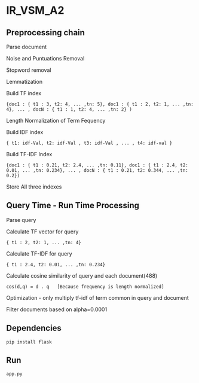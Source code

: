 # IR_VSM_A2



##   Preprocessing chain
    
  Parse document
    
  Noise and Puntuations Removal
    
  Stopword removal

  Lemmatization

  Build TF index     
  
    {doc1 : { t1 : 3, t2: 4, ... ,tn: 5}, doc1 : { t1 : 2, t2: 1, ... ,tn: 4}, ... , docN : { t1 : 1, t2: 4, ... ,tn: 2} )  
       
  Length Normalization of Term Fequency
    
  Build IDF index     
    
    { t1: idf-Val, t2: idf-Val , t3: idf-Val , ... , t4: idf-val }
    
  Build TF-IDF Index  
    
    {doc1 : { t1 : 0.21, t2: 2.4, ... ,tn: 0.11}, doc1 : { t1 : 2.4, t2: 0.01, ... ,tn: 0.234}, ... , docN : { t1 : 0.21, t2: 0.344, ... ,tn: 0.2})

  Store All three indexes

##  Query Time - Run Time Processing

  Parse query
    
  Calculate TF vector for query 
  
    { t1 : 2, t2: 1, ... ,tn: 4}
    
  Calculate TF-IDF for query 
  
    { t1 : 2.4, t2: 0.01, ... ,tn: 0.234}

  Calculate cosine similarity of query and each document(488)
    
    cos(d,q) = d . q   [Because frequency is length normalized] 
    
  Optimization - only multiply tf-idf of term common in query and document

  Filter documents based on alpha=0.0001

## Dependencies

    pip install flask
  
## Run
  
    app.py
